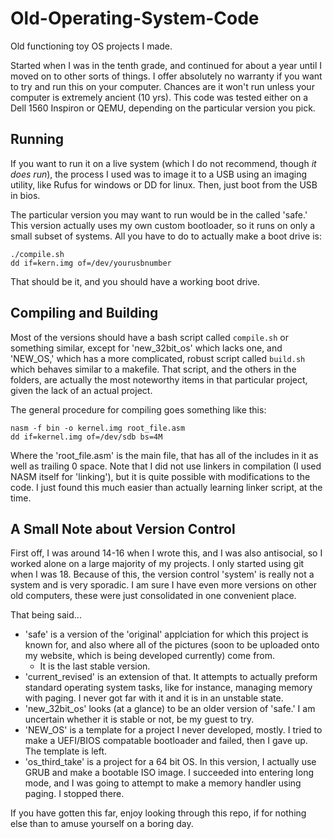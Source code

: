 # Old-Operating-System-Code

Old functioning toy OS projects I made.

Started when I was in the tenth grade, and continued for about a year until I moved on to other sorts of things.
I offer absolutely no warranty if you want to try and run this on your computer. 
Chances are it won't run unless your computer is extremely ancient (10 yrs).
This code was tested either on a Dell 1560 Inspiron or QEMU, depending on the particular version you pick.

## Running

If you want to run it on a live system (which I do not recommend, though *it does run*), 
the process I used was to image it to a USB using an imaging utility, like 
Rufus for windows or DD for linux. Then, just boot from the USB in bios. 

The particular version you may want to run would be in the called 'safe.' This version actually uses my own custom bootloader, so it runs on only a small subset of systems. All you have to do to actually make a boot drive is:

```
./compile.sh
dd if=kern.img of=/dev/yourusbnumber
```

That should be it, and you should have a working boot drive.

## Compiling and Building

Most of the versions should have a bash script called `compile.sh` or something similar, except for 'new_32bit_os' which lacks one, and 'NEW_OS,' which has a more complicated, robust script called `build.sh` which behaves similar to a makefile. That script, and the others in the folders, are actually the most noteworthy items in that particular project, given the lack of an actual project.

The general procedure for compiling goes something like this:

```
nasm -f bin -o kernel.img root_file.asm
dd if=kernel.img of=/dev/sdb bs=4M
```

Where the 'root_file.asm' is the main file, that has all of the includes in it as well as trailing 0 space. Note that I did not use linkers in compilation (I used NASM itself for 'linking'), but it is quite possible with modifications to the code. I just found this much easier than actually learning linker script, at the time.

## A Small Note about Version Control

First off, I was around 14-16 when I wrote this, and I was also antisocial, so I worked alone on a large majority of my projects. I only started using git when I was 18. Because of this, the version control 'system' is really not a system and is very sporadic. I am sure I have even more versions on other old computers, these were just consolidated in one convenient place. 

That being said...

- 'safe' is a version of the 'original' applciation for which this project is known for, and also where all of the pictures (soon to be uploaded onto my website, which is being developed currently) come from. 
  - It is the last stable version.
- 'current_revised' is an extension of that. It attempts to actually preform standard operating system tasks, like for instance, managing memory with paging. I never got far with it and it is in an unstable state.
- 'new_32bit_os' looks (at a glance) to be an older version of 'safe.' I am uncertain whether it is stable or not, be my guest to try.
- 'NEW_OS' is a template for a project I never developed, mostly. I tried to make a UEFI/BIOS compatable bootloader and failed, then I gave up. The template is left.
- 'os_third_take' is a project for a 64 bit OS. In this version, I actually use GRUB and make a bootable ISO image. I succeeded into entering long mode, and I was going to attempt to make a memory handler using paging. I stopped there.

If you have gotten this far, enjoy looking through this repo, if for nothing else than to amuse yourself on a boring day.
